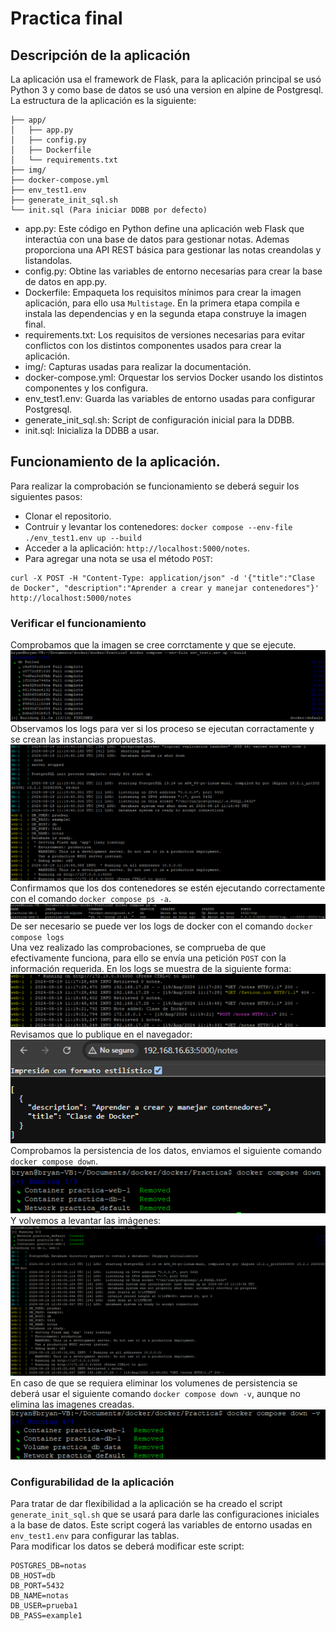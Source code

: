# Practica final
## Descripción de la aplicación
La aplicación usa el framework de Flask, para la aplicación principal se usó Python 3 y como base de datos se usó una version en alpine de Postgresql.  
La estructura de la aplicación es la siguiente:  
```
├── app/
│   ├── app.py
│   ├── config.py
│   ├── Dockerfile
│   └── requirements.txt
├── img/
├── docker-compose.yml
├── env_test1.env
├── generate_init_sql.sh
└── init.sql (Para iniciar DDBB por defecto)
```
- app.py: Este código en Python define una aplicación web Flask que interactúa con una base de datos para gestionar notas. Ademas proporciona una API REST básica para gestionar las notas creandolas y listandolas.   
- config.py: Obtine las variables de entorno necesarias para crear la base de datos en app.py.
- Dockerfile: Empaqueta los requisitos mínimos para crear la imagen aplicación, para ello usa `Multistage`. En la primera etapa compila e instala las dependencias y en la segunda etapa construye la imagen final. 
- requirements.txt: Los requisitos de versiones necesarias para evitar conflictos con los distintos componentes usados para crear la aplicación.
- img/: Capturas usadas para realizar la documentación.  
- docker-compose.yml: Orquestar los servios Docker usando los distintos componentes y los configura.  
- env_test1.env: Guarda las variables de entorno usadas para configurar Postgresql.
- generate_init_sql.sh: Script de configuración inicial para la DDBB. 
- init.sql: Inicializa la DDBB a usar.
## Funcionamiento de la aplicación.
Para realizar la comprobación se funcionamiento se deberá seguir los siguientes pasos:  
- Clonar el repositorio.
- Contruir y levantar los contenedores: `docker compose --env-file ./env_test1.env up --build`
- Acceder a la aplicación: `http://localhost:5000/notes`.
- Para agregar una nota se usa el método `POST`: 
```
curl -X POST -H "Content-Type: application/json" -d '{"title":"Clase de Docker", "description":"Aprender a crear y manejar contenedores"}' http://localhost:5000/notes
``` 
### Verificar el funcionamiento
Comprobamos que la imagen se cree corrctamente y que se ejecute.  
![Constuir la imagen y ejecutalo.](./img/constuir_image_ejecutar.png)  
Observamos los logs para ver si los proceso se ejecutan corractamente y se crean las instancias propuestas.  
![Log de las instancias.](./img/log_instancias_imagen.png)  
Confirmamos que los dos contenedores se estén ejecutando correctamente con el comando `docker compose ps -a`.  
![Levantar las imágenes.](./img/Ejecucion.png)  
De ser necesario se puede ver los logs de docker con el comando `docker compose logs`  
Una vez realizado las comprobaciones, se comprueba de que efectivamente funciona, para ello se envía una petición `POST` con la información requerida. En los logs se muestra de la siguiente forma:  
![Log de la entrada realizada.](./img/log_post.png)  
Revisamos que lo publique en el navegador:  
![Vista del navegador.](./img/check_web.png)  
Comprobamos la persistencia de los datos, enviamos el siguiente comando `docker compose down`.   
![Parar la ejecución de las imágenes.](./img/compose_down.png)  
Y volvemos a levantar las imágenes:  
![Levantar la imagen.](./img/compose_up.png)  
En caso de que se requiera eliminar los volumenes de persistencia se deberá usar el siguiente comando `docker compose down -v`, aunque no elimina las imagenes creadas.   
![Eliminar las instacias y los volumenes.](./img/eliminar_volumenes.png)  

### Configurabilidad de la aplicación
Para tratar de dar flexibilidad a la aplicación se ha creado el script `generate_init_sql.sh` que se usará para darle las configuraciones iniciales a la base de datos. Este script cogerá las variables de entorno usadas en `env_test1.env` para configurar las tablas.  
Para modificar los datos se deberá modificar este script:
```
POSTGRES_DB=notas
DB_HOST=db
DB_PORT=5432
DB_NAME=notas
DB_USER=prueba1
DB_PASS=example1
```
